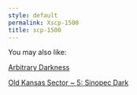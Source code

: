```yaml
---
style: default
permalink: Xscp-1500
title: scp-1500
---
```

You may also like:

[Arbitrary Darkness](http://scp-wiki.net/arbitrary-darkness)

[Old Kansas Sector ~ 5: Sinopec Dark](http://scp-wiki.net/old-kansas-sector-part-5)
